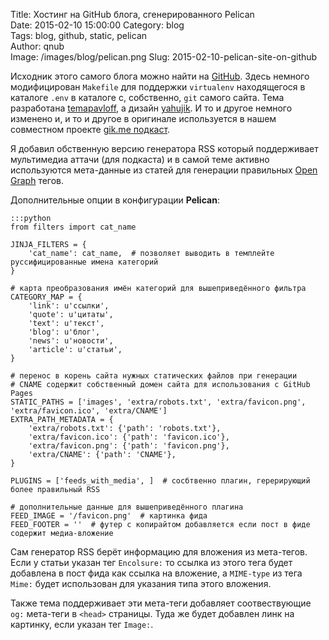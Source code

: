 Title: Хостинг на GitHub блога, сгенерированного Pelican  
Date: 2015-02-10 15:00:00 
Category: blog  
Tags: blog, github, static, pelican  
Author: qnub  
Image: /images/blog/pelican.png
Slug: 2015-02-10-pelican-site-on-github

Исходник этого самого блога можно найти на [GitHub](https://github.com/qnub/qnub.github.io/tree/master). Здесь немного модифицирован `Makefile` для поддержки `virtualenv` находящегося в каталоге `.env` в каталоге с, собственно, `git` самого сайта. Тема разработана [temapavloff](https://github.com/temapavloff), а дизайн [yahujik](https://ru.linkedin.com/in/yahujik/ru). И то и другое немного изменено и, и то и другое в оригинале используется в нашем совместном проекте [gik.me подкаст](http://gik.me).

Я добавил обственную версию генератора RSS который поддерживает мультимедиа аттачи (для подкаста) и в самой теме активно используются мета-данные из статей для генерации правильных [Open Graph](http://ogp.me/) тегов.

Дополнительные опции в конфигурации **Pelican**:

    :::python
    from filters import cat_name

    JINJA_FILTERS = {
        'cat_name': cat_name,  # позволяет выводить в темплейте руссифицированные имена категорий
    }

    # карта преобразования имён категорий для вышеприведённого фильтра
    CATEGORY_MAP = {
        'link': u'ссылки',
        'quote': u'цитаты',
        'text': u'текст',
        'blog': u'блог',
        'news': u'новости',
        'article': u'статьи',
    }

    # перенос в корень сайта нужных статических файлов при генерации
    # CNAME содержит собственный домен сайта для использования с GitHub Pages
    STATIC_PATHS = ['images', 'extra/robots.txt', 'extra/favicon.png', 'extra/favicon.ico', 'extra/CNAME']
    EXTRA_PATH_METADATA = {
        'extra/robots.txt': {'path': 'robots.txt'},
        'extra/favicon.ico': {'path': 'favicon.ico'},
        'extra/favicon.png': {'path': 'favicon.png'},
        'extra/CNAME': {'path': 'CNAME'},
    }

    PLUGINS = ['feeds_with_media', ]  # сосбтвенно плагин, герерирующий более правильный RSS

    # дополнительные данные для вышеприведённого плагина
    FEED_IMAGE = '/favicon.png'  # картинка фида
    FEED_FOOTER = ''  # футер с копирайтом добавляется если пост в фиде содержит медиа-вложение

Сам генератор RSS берёт информацию для вложения из мета-тегов. Если у статьи указан тег `Encolsure:` то ссылка из этого тега будет добавлена в пост фида как ссылка на вложение, а `MIME-type` из тега `Mime:` будет использован для указания типа этого вложения.

Также тема поддерживает эти мета-теги добавляет соотвествующие `og:` мета-теги в `<head>` страницы. Туда же будет добавлен линк на картинку, если указан тег `Image:`.
